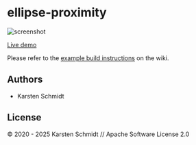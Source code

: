 # ellipse-proximity

![screenshot](https://raw.githubusercontent.com/thi-ng/umbrella/develop/assets/examples/ellipse-proximity.png)

[Live demo](http://demo.thi.ng/umbrella/ellipse-proximity/)

Please refer to the [example build instructions](https://github.com/thi-ng/umbrella/wiki/Example-build-instructions) on the wiki.

## Authors

- Karsten Schmidt

## License

&copy; 2020 - 2025 Karsten Schmidt // Apache Software License 2.0
